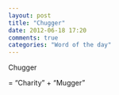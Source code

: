 ```yaml
---
layout: post
title: "Chugger"
date: 2012-06-18 17:20
comments: true
categories: "Word of the day"
---
```


Chugger


= “Charity” + “Mugger”

